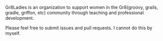 Gr8Ladies is an organization to support women in the Gr8(groovy, grails, gradle, griffon, etc) community through teaching and professional development.

Please feel free to submit issues and pull requests.  I cannot do this by myself.
